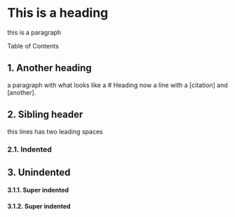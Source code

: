 # This is a heading

this is a paragraph

Table of Contents

## 1. Another heading

a paragraph with what looks like a # Heading
now a line with a [citation] and [another].

## 2. Sibling header

  this lines has two leading spaces

### 2.1. Indented

## 3. Unindented

#### 3.1.1. Super indented
#### 3.1.2. Super indented
